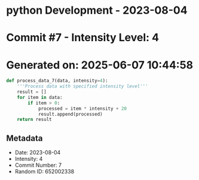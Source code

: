 ﻿# python Development - 2023-08-04
# Commit #7 - Intensity Level: 4
# Generated on: 2025-06-07 10:44:58
```python
def process_data_7(data, intensity=4):
    '''Process data with specified intensity level'''
    result = []
    for item in data:
        if item > 0:
            processed = item * intensity + 20
            result.append(processed)
    return result
```
## Metadata
- Date: 2023-08-04
- Intensity: 4
- Commit Number: 7
- Random ID: 652002338

